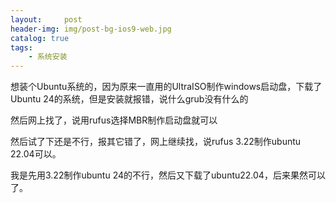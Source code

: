 ```yaml
---
layout:     post
header-img: img/post-bg-ios9-web.jpg
catalog: true
tags:
    - 系统安装
---
```


想装个Ubuntu系统的，因为原来一直用的UltraISO制作windows启动盘，下载了Ubuntu 24的系统，但是安装就报错，说什么grub没有什么的

然后网上找了，说用rufus选择MBR制作启动盘就可以

然后试了下还是不行，报其它错了，网上继续找，说rufus 3.22制作ubuntu 22.04可以。

我是先用3.22制作ubuntu 24的不行，然后又下载了ubuntu22.04，后来果然可以了。
